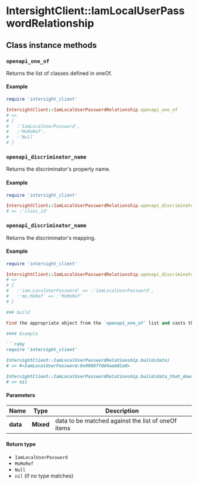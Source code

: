 # IntersightClient::IamLocalUserPasswordRelationship

## Class instance methods

### `openapi_one_of`

Returns the list of classes defined in oneOf.

#### Example

```ruby
require 'intersight_client'

IntersightClient::IamLocalUserPasswordRelationship.openapi_one_of
# =>
# [
#   :'IamLocalUserPassword',
#   :'MoMoRef',
#   :'Null'
# ]
```

### `openapi_discriminator_name`

Returns the discriminator's property name.

#### Example

```ruby
require 'intersight_client'

IntersightClient::IamLocalUserPasswordRelationship.openapi_discriminator_name
# => :'class_id'
```

### `openapi_discriminator_name`

Returns the discriminator's mapping.

#### Example

```ruby
require 'intersight_client'

IntersightClient::IamLocalUserPasswordRelationship.openapi_discriminator_mapping
# =>
# {
#   :'iam.LocalUserPassword' => :'IamLocalUserPassword',
#   :'mo.MoRef' => :'MoMoRef'
# }

### build

Find the appropriate object from the `openapi_one_of` list and casts the data into it.

#### Example

```ruby
require 'intersight_client'

IntersightClient::IamLocalUserPasswordRelationship.build(data)
# => #<IamLocalUserPassword:0x00007fdd4aab02a0>

IntersightClient::IamLocalUserPasswordRelationship.build(data_that_doesnt_match)
# => nil
```

#### Parameters

| Name | Type | Description |
| ---- | ---- | ----------- |
| **data** | **Mixed** | data to be matched against the list of oneOf items |

#### Return type

- `IamLocalUserPassword`
- `MoMoRef`
- `Null`
- `nil` (if no type matches)


